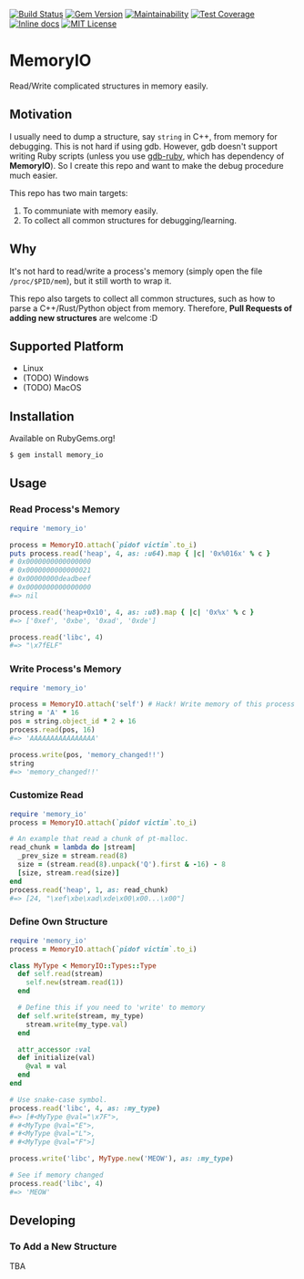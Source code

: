 [![Build Status](https://travis-ci.org/david942j/memory_io.svg?branch=master)](https://travis-ci.org/david942j/memory_io)
[![Gem Version](https://badge.fury.io/rb/memory_io.svg)](https://badge.fury.io/rb/memory_io)
[![Maintainability](https://api.codeclimate.com/v1/badges/dc8da34c5a8ab0095530/maintainability)](https://codeclimate.com/github/david942j/memory_io/maintainability)
[![Test Coverage](https://api.codeclimate.com/v1/badges/dc8da34c5a8ab0095530/test_coverage)](https://codeclimate.com/github/david942j/memory_io/test_coverage)
[![Inline docs](https://inch-ci.org/github/david942j/memory_io.svg?branch=master)](https://inch-ci.org/github/david942j/memory_io)
[![MIT License](https://img.shields.io/badge/license-MIT-blue.svg)](http://choosealicense.com/licenses/mit/)

# MemoryIO

Read/Write complicated structures in memory easily.

## Motivation

I usually need to dump a structure, say `string` in C++, from memory for debugging.
This is not hard if using gdb.
However, gdb doesn't support writing Ruby scripts
(unless you use [gdb-ruby](https://github.com/david942j/gdb-ruby), which has dependency of **MemoryIO**).
So I create this repo and want to make the debug procedure much easier.

This repo has two main targets:

1. To communiate with memory easily.
2. To collect all common structures for debugging/learning.

## Why

It's not hard to read/write a process's memory (simply open the file `/proc/$PID/mem`),
but it still worth to wrap it.

This repo also targets to collect all common structures, such as how to parse a C++/Rust/Python object from memory.
Therefore, **Pull Requests of adding new structures** are welcome :D

## Supported Platform

- Linux
- (TODO) Windows
- (TODO) MacOS

## Installation

Available on RubyGems.org!

```bash
$ gem install memory_io
```

## Usage

### Read Process's Memory
```ruby
require 'memory_io'

process = MemoryIO.attach(`pidof victim`.to_i)
puts process.read('heap', 4, as: :u64).map { |c| '0x%016x' % c }
# 0x0000000000000000
# 0x0000000000000021
# 0x00000000deadbeef
# 0x0000000000000000
#=> nil

process.read('heap+0x10', 4, as: :u8).map { |c| '0x%x' % c }
#=> ['0xef', '0xbe', '0xad', '0xde']

process.read('libc', 4)
#=> "\x7fELF"
```

### Write Process's Memory
```ruby
require 'memory_io'

process = MemoryIO.attach('self') # Hack! Write memory of this process directly!
string = 'A' * 16
pos = string.object_id * 2 + 16
process.read(pos, 16)
#=> 'AAAAAAAAAAAAAAAA'

process.write(pos, 'memory_changed!!')
string
#=> 'memory_changed!!'
```

### Customize Read
```ruby
require 'memory_io'
process = MemoryIO.attach(`pidof victim`.to_i)

# An example that read a chunk of pt-malloc.
read_chunk = lambda do |stream|
  _prev_size = stream.read(8)
  size = (stream.read(8).unpack('Q').first & -16) - 8
  [size, stream.read(size)]
end
process.read('heap', 1, as: read_chunk)
#=> [24, "\xef\xbe\xad\xde\x00\x00...\x00"]
```

### Define Own Structure
```ruby
require 'memory_io'
process = MemoryIO.attach(`pidof victim`.to_i)

class MyType < MemoryIO::Types::Type
  def self.read(stream)
    self.new(stream.read(1))
  end

  # Define this if you need to 'write' to memory
  def self.write(stream, my_type)
    stream.write(my_type.val)
  end

  attr_accessor :val
  def initialize(val)
    @val = val
  end
end

# Use snake-case symbol.
process.read('libc', 4, as: :my_type)
#=> [#<MyType @val="\x7F">,
# #<MyType @val="E">,
# #<MyType @val="L">,
# #<MyType @val="F">]

process.write('libc', MyType.new('MEOW'), as: :my_type)

# See if memory changed
process.read('libc', 4)
#=> 'MEOW'
```

## Developing

### To Add a New Structure

TBA
